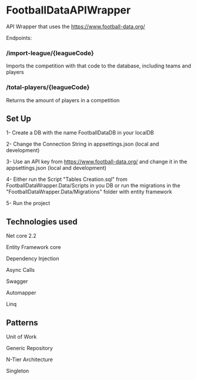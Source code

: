 # FootballDataAPIWrapper

API Wrapper that uses the https://www.football-data.org/ 

Endpoints:

### /import-league/{leagueCode}

  Imports the competition with that code to the database, including teams and players

### /total-players/{leagueCode}

  Returns the amount of players in a competition
  
  
 ## Set Up
 
 1- Create a DB with the name FootballDataDB in your localDB
 
 2- Change the Connection String in appsettings.json (local and development)
 
 3- Use an API key from https://www.football-data.org/ and change it in the appsettings.json (local and development)
 
 4- Either run the Script "Tables Creation.sql" from FootballDataWrapper.Data/Scripts in you DB or run the migrations in the   
 "FootballDataWrapper.Data/Migrations" folder with entity framework
 
 5- Run the project
 
 ## Technologies used
  Net core 2.2
  
  Entity Framework core
  
  Dependency Injection
  
  Async Calls
  
  Swagger
  
  Automapper
  
  Linq
  
  ## Patterns 
  Unit of Work
  
  Generic Repository
  
  N-Tier Architecture
  
  Singleton
